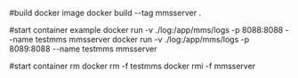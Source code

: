 #build docker image
docker build --tag mmsserver .

#start container example
docker run -v ./log:/app/mms/logs -p 8088:8088 --name testmms mmsserver
docker run -v ./log:/app/mms/logs -p 8089:8088 --name testmms mmsserver

#start container rm
docker rm -f testmms
docker rmi -f mmsserver

